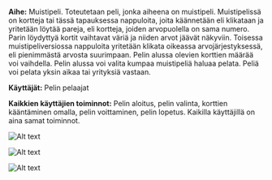**Aihe:** Muistipeli. Toteutetaan peli, jonka aiheena on muistipeli.
Muistipelissä on kortteja tai tässä tapauksessa nappuloita, joita käännetään eli klikataan ja 
yritetään löytää pareja, eli kortteja, joiden arvopuolella on sama numero. 
Parin löydyttyä kortit vaihtavat väriä ja niiden arvot jäävät näkyviin. 
Toisessa muistipeliversiossa nappuloita yritetään klikata oikeassa arvojärjestyksessä, 
eli pienimmästä arvosta suurimpaan. 
Pelin alussa olevien korttien määrää voi vaihdella. 
Pelin alussa voi valita kumpaa muistipeliä haluaa pelata.
Peliä voi pelata yksin aikaa tai yrityksiä vastaan.

**Käyttäjät:** Pelin pelaajat

**Kaikkien käyttäjien toiminnot:** Pelin aloitus, pelin valinta, 
korttien kääntäminen omalla, pelin voittaminen, pelin lopetus. 
Kaikilla käyttäjillä on aina samat toiminnot.

![Alt text](https://github.com/Nuukkeli/NeanOhjelmoinninHT/blob/master/dokumentaatio/Luokkakaavio06102016.png)

![Alt text](https://github.com/Nuukkeli/NeanOhjelmoinninHT/blob/master/dokumentaatio/K%C3%A4ytt%C3%B6tapaus%20Muistipelin%20aloitus.png)

![Alt text](https://github.com/Nuukkeli/NeanOhjelmoinninHT/blob/master/dokumentaatio/suuruusjarjestyksessaSeuraavanKortinLoytaminen.png)
